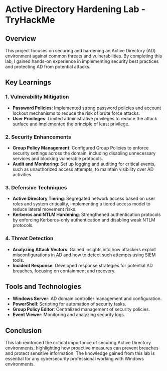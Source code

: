 # Active Directory Hardening Lab - TryHackMe

## Overview
This project focuses on securing and hardening an Active Directory (AD) environment against common threats and vulnerabilities. By completing this lab, I gained hands-on experience in implementing security best practices and protecting AD from potential attacks.

## Key Learnings

### 1. Vulnerability Mitigation
- **Password Policies**: Implemented strong password policies and account lockout mechanisms to reduce the risk of brute force attacks.
- **User Privileges**: Limited administrative privileges to reduce the attack surface and implemented the principle of least privilege.

### 2. Security Enhancements
- **Group Policy Management**: Configured Group Policies to enforce security settings across the domain, including disabling unnecessary services and blocking vulnerable protocols.
- **Audit and Monitoring**: Set up logging and auditing for critical events, such as unauthorized access attempts, to maintain visibility over AD activities.

### 3. Defensive Techniques
- **Active Directory Tiering**: Segregated network access based on user roles and system criticality, implementing a tiered access model to reduce lateral movement risks.
- **Kerberos and NTLM Hardening**: Strengthened authentication protocols by enforcing Kerberos-only authentication and disabling weak NTLM protocols.

### 4. Threat Detection
- **Analyzing Attack Vectors**: Gained insights into how attackers exploit misconfigurations in AD and how to detect such attempts using SIEM tools.
- **Incident Response**: Developed response strategies for potential AD breaches, focusing on containment and recovery.

## Tools and Technologies
- **Windows Server**: AD domain controller management and configuration.
- **PowerShell**: Scripting for automation of security tasks.
- **Group Policy Editor**: Centralized management of security policies.
- **Event Viewer**: Monitoring and analyzing security logs.

## Conclusion
This lab reinforced the critical importance of securing Active Directory environments, highlighting how proactive measures can prevent breaches and protect sensitive information. The knowledge gained from this lab is essential for any cybersecurity professional working with Windows environments.

